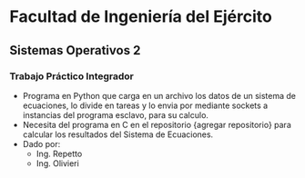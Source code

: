 # Facultad de Ingeniería del Ejército
## Sistemas Operativos 2
### Trabajo Práctico Integrador

* Programa en Python que carga en un archivo los datos de un sistema de ecuaciones, lo divide en tareas y lo envia por mediante sockets a instancias del programa esclavo, para su calculo.
* Necesita del programa en C en el repositorio {agregar repositorio} para calcular los resultados del Sistema de Ecuaciones.
* Dado por:
    * Ing. Repetto
    * Ing. Olivieri